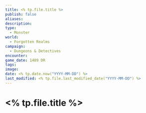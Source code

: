 ```yaml
---
title: <% tp.file.title %>
publish: false
aliases: 
description: 
type:
  - Monster
world:
  - Forgotten Realms
campaign:
  - Dungeons & Detectives
encounter: 
game_date: 1489 DR
tags: 
image: 
date: <% tp.date.now("YYYY-MM-DD") %>
last_modified: <% tp.file.last_modified_date("YYYY-MM-DD") %>
---
```


# <% tp.file.title %>

